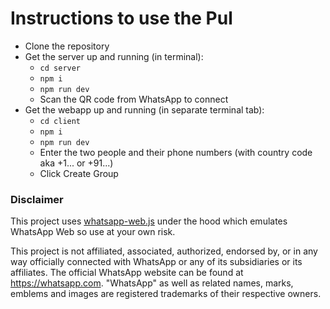 # Instructions to use the Pul

- Clone the repository
- Get the server up and running (in terminal):
  - `cd server`
  - `npm i`
  - `npm run dev`
  - Scan the QR code from WhatsApp to connect
- Get the webapp up and running (in separate terminal tab):
  - `cd client`
  - `npm i`
  - `npm run dev`
  - Enter the two people and their phone numbers (with country code aka +1... or +91...)
  - Click Create Group

### Disclaimer

This project uses [whatsapp-web.js](https://wwebjs.dev/) under the hood which emulates WhatsApp Web so use at your own risk.

This project is not affiliated, associated, authorized, endorsed by, or in any way officially connected with WhatsApp or any of its subsidiaries or its affiliates. The official WhatsApp website can be found at https://whatsapp.com. "WhatsApp" as well as related names, marks, emblems and images are registered trademarks of their respective owners.
